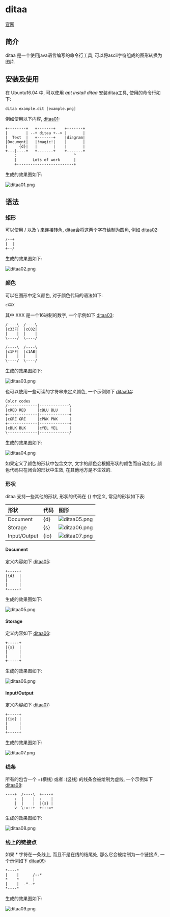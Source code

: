 # ditaa #

[官网](http://ditaa.sourceforge.net/)

## 简介 ##

ditaa 是一个使用java语言编写的命令行工具, 可以将ascii字符组成的图形转换为图片.

## 安装及使用 ##

在 Ubuntu16.04 中, 可以使用 *apt install ditaa* 安装ditaa工具, 使用的命令行如下:

```
ditaa example.dit [example.png]
```

例如使用以下内容, [ditaa01](https://github.com/lsytj0413/learn-note/blob/master/draw/ditaa/ditaa01.dit):

```
+--------+   +-------+    +-------+
|        | --+ ditaa +--> |       |
|  Text  |   +-------+    |diagram|
|Document|   |!magic!|    |       |
|     {d}|   |       |    |       |
+---|----+   +-------+    +-------+
    :                         ^
    |       Lots of work      |
    +-------------------------+
```

生成的效果图如下:

![ditaa01.png](https://github.com/lsytj0413/learn-note/blob/master/draw/ditaa/ditaa01.png)

## 语法 ##

### 矩形 ###

可以使用 / 以及 \ 来连接转角, ditaa会将这两个字符绘制为圆角, 例如 [ditaa02](https://github.com/lsytj0413/learn-note/blob/master/draw/ditaa/ditaa02.dit):

```
/--+
|  |
+--/
```

生成的效果图如下:

![ditaa02.png](https://github.com/lsytj0413/learn-note/blob/master/draw/ditaa/ditaa02.png)

### 颜色 ###

可以在图形中定义颜色, 对于颜色代码的语法如下:

```
cXXX
```

其中 XXX 是一个16进制的数字, 一个示例如下 [ditaa03](https://github.com/lsytj0413/learn-note/blob/master/draw/ditaa/ditaa03.dit):

```
/----\  /----\
|c33F|  |cC02|
|    |  |    |
\----/  \----/

/----\  /----\
|c1FF|  |c1AB|
|    |  |    |
\----/  \----/
```

生成的效果图如下:

![ditaa03.png](https://github.com/lsytj0413/learn-note/blob/master/draw/ditaa/ditaa03.png)

也可以使用一些可读的字符串来定义颜色, 一个示例如下 [ditaa04](https://github.com/lsytj0413/learn-note/blob/master/draw/ditaa/ditaa04.dit):

```
Color codes
/-------------|-------------\
|cRED RED     |cBLU BLU     |
+-------------|-------------+
|cGRE GRE     |cPNK PNK     |
+-------------|-------------+
|cBLK BLK     |cYEL YEL     |
\-------------|-------------/
```

生成的效果图如下:

![ditaa04.png](https://github.com/lsytj0413/learn-note/blob/master/draw/ditaa/ditaa04.png)

如果定义了颜色的形状中包含文字, 文字的颜色会根据形状的颜色而自动变化. 颜色代码只在闭合的形状中生效, 在其他地方是不生效的.

### 形状 ###

ditaa 支持一些其他的形状, 形状的代码在 {} 中定义, 常见的形状如下表:

| 形状 | 代码 | 图形 |
|:--|:--|:--|
| Document | {d} | ![ditaa05.png](https://github.com/lsytj0413/learn-note/blob/master/draw/ditaa/ditaa05.png) |
| Storage | {s} | ![ditaa06.png](https://github.com/lsytj0413/learn-note/blob/master/draw/ditaa/ditaa06.png) |
| Input/Output | {io} | ![ditaa07.png](https://github.com/lsytj0413/learn-note/blob/master/draw/ditaa/ditaa07.png) |

#### Document ####

定义内容如下 [ditaa05](https://github.com/lsytj0413/learn-note/blob/master/draw/ditaa/ditaa05.dit):

```
+-----+
|{d}  |
|     |
|     |
+-----+
```

生成的效果图如下:

![ditaa05.png](https://github.com/lsytj0413/learn-note/blob/master/draw/ditaa/ditaa05.png)

#### Storage ####

定义内容如下 [ditaa06](https://github.com/lsytj0413/learn-note/blob/master/draw/ditaa/ditaa06.dit):

```
+-----+
|{s}  |
|     |
|     |
+-----+
```

生成的效果图如下:

![ditaa06.png](https://github.com/lsytj0413/learn-note/blob/master/draw/ditaa/ditaa06.png)

#### Input/Output ####

定义内容如下 [ditaa07](https://github.com/lsytj0413/learn-note/blob/master/draw/ditaa/ditaa07.dit):

```
+-----+
|{io} |
|     |
|     |
+-----+
```

生成的效果图如下:

![ditaa07.png](https://github.com/lsytj0413/learn-note/blob/master/draw/ditaa/ditaa07.png)

### 线条 ###

所有的包含一个 =(横线) 或者 :(竖线) 的线条会被绘制为虚线, 一个示例如下 [ditaa08](https://github.com/lsytj0413/learn-note/blob/master/draw/ditaa/ditaa08.dit):

```
----+  /----\  +----+
    :  |    |  :    |
    |  |    |  |{s} |
    v  \-=--+  +---=+
```

生成的效果图如下:

![ditaa08.png](https://github.com/lsytj0413/learn-note/blob/master/draw/ditaa/ditaa08.png)

### 线上的链接点 ###

如果 * 字符在一条线上, 而且不是在线的结尾处, 那么它会被绘制为一个链接点, 一个示例如下 [ditaa09](https://github.com/lsytj0413/learn-note/blob/master/draw/ditaa/ditaa09.dit):

```
*----*
|    |      /--*
*    *      |
|    |  -*--+
*----*
```

生成的效果图如下:

![ditaa09.png](https://github.com/lsytj0413/learn-note/blob/master/draw/ditaa/ditaa09.png)
